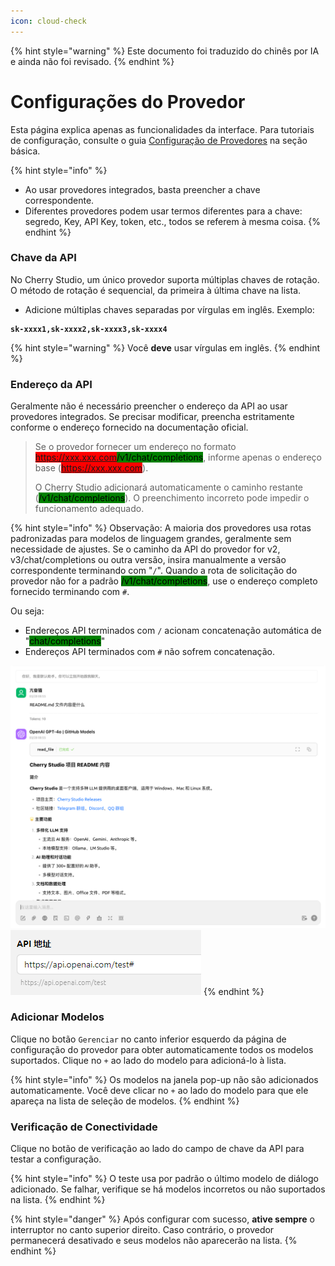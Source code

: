 ```yaml
---
icon: cloud-check
---
```


{% hint style="warning" %}
Este documento foi traduzido do chinês por IA e ainda não foi revisado.
{% endhint %}

# Configurações do Provedor

Esta página explica apenas as funcionalidades da interface. Para tutoriais de configuração, consulte o guia [Configuração de Provedores](../../../pre-basic/providers/) na seção básica.

{% hint style="info" %}
* Ao usar provedores integrados, basta preencher a chave correspondente.
* Diferentes provedores podem usar termos diferentes para a chave: segredo, Key, API Key, token, etc., todos se referem à mesma coisa.
{% endhint %}

### Chave da API

No Cherry Studio, um único provedor suporta múltiplas chaves de rotação. O método de rotação é sequencial, da primeira à última chave na lista.

* Adicione múltiplas chaves separadas por vírgulas em inglês. Exemplo:

<pre><code><strong>sk-xxxx1,sk-xxxx2,sk-xxxx3,sk-xxxx4
</strong></code></pre>

{% hint style="warning" %}
Você **deve** usar vírgulas em inglês.
{% endhint %}

### Endereço da API

Geralmente não é necessário preencher o endereço da API ao usar provedores integrados. Se precisar modificar, preencha estritamente conforme o endereço fornecido na documentação oficial.

> Se o provedor fornecer um endereço no formato <mark style="background-color:red;">https://xxx.xxx.com</mark><mark style="background-color:green;">/v1/chat/completions</mark>, informe apenas o endereço base (<mark style="background-color:red;">https://xxx.xxx.com</mark>).
>
> O Cherry Studio adicionará automaticamente o caminho restante (<mark style="background-color:green;">/v1/chat/completions</mark>). O preenchimento incorreto pode impedir o funcionamento adequado.

{% hint style="info" %}
Observação: A maioria dos provedores usa rotas padronizadas para modelos de linguagem grandes, geralmente sem necessidade de ajustes. Se o caminho da API do provedor for v2, v3/chat/completions ou outra versão, insira manualmente a versão correspondente terminando com "`/`". Quando a rota de solicitação do provedor não for a padrão <mark style="background-color:green;">/v1/chat/completions</mark>, use o endereço completo fornecido terminando com `#`.

Ou seja:
* Endereços API terminados com `/` acionam concatenação automática de "<mark style="background-color:green;">chat/completions</mark>"
* Endereços API terminados com `#` não sofrem concatenação.

![](<../../../.gitbook/assets/image (1) (1) (1) (1) (1) (1).png>)![](<../../../.gitbook/assets/image (15).png>)
{% endhint %}

### Adicionar Modelos

Clique no botão `Gerenciar` no canto inferior esquerdo da página de configuração do provedor para obter automaticamente todos os modelos suportados. Clique no `+` ao lado do modelo para adicioná-lo à lista.

{% hint style="info" %}
Os modelos na janela pop-up não são adicionados automaticamente. Você deve clicar no `+` ao lado do modelo para que ele apareça na lista de seleção de modelos.
{% endhint %}

### Verificação de Conectividade

Clique no botão de verificação ao lado do campo de chave da API para testar a configuração.

{% hint style="info" %}
O teste usa por padrão o último modelo de diálogo adicionado. Se falhar, verifique se há modelos incorretos ou não suportados na lista.
{% endhint %}

{% hint style="danger" %}
Após configurar com sucesso, **ative sempre** o interruptor no canto superior direito. Caso contrário, o provedor permanecerá desativado e seus modelos não aparecerão na lista.
{% endhint %}